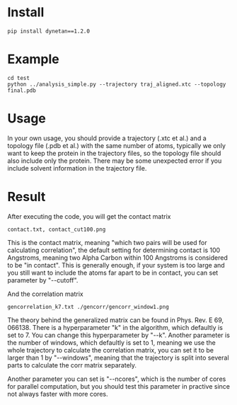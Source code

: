 # Install
```
pip install dynetan==1.2.0
```

# Example
```
cd test
python ../analysis_simple.py --trajectory traj_aligned.xtc --topology final.pdb
```

# Usage
In your own usage, you should provide a trajectory (.xtc et al.) and a topology file (.pdb et al.) with the same number of atoms, typically we only want to keep the protein in the trajectory files, so the topology file should also include only the protein. There may be some unexpected error if you include solvent information in the trajectory file. 

# Result
After executing the code, you will get the contact matrix
```
contact.txt, contact_cut100.png
```
This is the contact matrix, meaning "which two pairs will be used for calculating correlation", the default setting for determining contact is 100 Angstroms, meaning two Alpha Carbon within 100 Angstroms is considered to be "in contact". This is generally enough, if your system is too large and you still want to include the atoms far apart to be in contact, you can set parameter by "--cutoff".

And the correlation matrix
```
gencorrelation_k7.txt ./gencorr/gencorr_window1.png
```
The theory behind the generalized matrix can be found in Phys. Rev. E 69, 066138. There is a hyperparameter "k" in the algorithm, which defaultly is set to 7. You can change this hyperparameter by "--k". Another parameter is the number of windows, which defaultly is set to 1, meaning we use the whole trajectory to calculate the correlation matrix, you can set it to be larger than 1 by "--windows", meaning that the trajectory is split into several parts to calculate the corr matrix separately.

Another parameter you can set is "--ncores", which is the number of cores for parallel computation, but you should test this parameter in practive since not always faster with more cores.